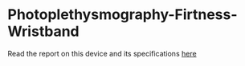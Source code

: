 # Photoplethysmography-Firtness-Wristband

Read the report on this device and its specifications [here](https://docs.google.com/document/d/1N3Pz_v83QwaWWHFqQI1MP9mYecNSzx56ieuRZv3XxhE/edit?usp=sharing)
